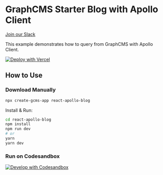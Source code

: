 # GraphCMS Starter Blog with Apollo Client

[Join our Slack](https://slack.graphcms.com)

This example demonstrates how to query from GraphCMS with Apollo Client.

[![Deploy with Vercel](https://vercel.com/button)](https://vercel.com/import/project?template=https://github.com/GraphCMS/graphcms-examples/tree/master/react-apollo-blog)

## How to Use

### Download Manually

```bash
npx create-gcms-app react-apollo-blog
```

Install & Run:

```bash
cd react-apollo-blog
npm install
npm run dev
# or
yarn
yarn dev
```

### Run on Codesandbox

[![Develop with Codesandbox](https://codesandbox.io/static/img/play-codesandbox.svg)](https://codesandbox.io/s/github/GraphCMS/graphcms-examples/tree/master/react-apollo-blog)
